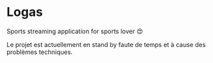 # Logas
Sports streaming application for sports lover 😍

Le projet est actuellement en stand by faute de temps et à cause des problèmes techniques.
